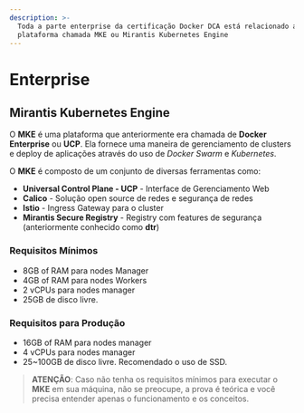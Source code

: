 ```yaml
---
description: >-
  Toda a parte enterprise da certificação Docker DCA está relacionado a sua
  plataforma chamada MKE ou Mirantis Kubernetes Engine
---
```


# Enterprise

## Mirantis Kubernetes Engine

O **MKE** é uma plataforma que anteriormente era chamada de **Docker Enterprise** ou **UCP**. Ela fornece uma maneira de gerenciamento de clusters e deploy de aplicações através do uso de _Docker Swarm_ e _Kubernetes_.

O **MKE** é composto de um conjunto de diversas ferramentas como:

* **Universal Control Plane - UCP** - Interface de Gerenciamento Web
* **Calico** - Solução open source de redes e segurança de redes
* **Istio** - Ingress Gateway para o cluster
* **Mirantis Secure Registry** - Registry com features de segurança (anteriormente conhecido como **dtr**)

### Requisitos Mínimos

* 8GB of RAM para nodes Manager
* 4GB of RAM para nodes Workers
* 2 vCPUs para nodes manager
* 25GB de disco livre.

### Requisitos para Produção

* 16GB of RAM para nodes manager
* 4 vCPUs para nodes manager
* 25\~100GB de disco livre. Recomendado o uso de SSD.

> **ATENÇÃO**: Caso não tenha os requisitos mínimos para executar o **MKE** em sua máquina, não se preocupe, a prova é teórica e você precisa entender apenas o funcionamento e os conceitos.
